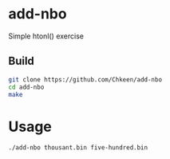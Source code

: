 # add-nbo

Simple htonl() exercise

## Build

```bash
git clone https://github.com/Chkeen/add-nbo
cd add-nbo
make
```

# Usage

```plaintext
./add-nbo thousant.bin five-hundred.bin
```

